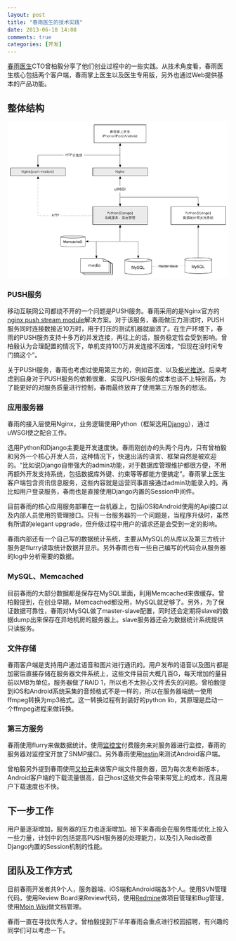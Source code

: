 ```yaml
---
layout: post
title: "春雨医生的技术实践"
date: 2013-06-18 14:08
comments: true
categories: [开发]
---
```

[春雨医生](http://chunyu.me)CTO曾柏毅分享了他们创业过程中的一些实践。从技术角度看，春雨医生核心包括两个客户端，春雨掌上医生以及医生专用版，另外也通过Web提供基本的产品功能。

## 整体结构
![春雨整体结构](/attachments/images/chunyudotme.png)

### PUSH服务
移动互联网公司都绕不开的一个问题是PUSH服务。春雨采用的是Nginx官方的[nginx push stream module](http://wiki.nginx.org/HttpPushStreamModule)解决方案。对于该服务，春雨做压力测试时，PUSH服务同时连接数接近10万时，用于打压的测试机器就崩溃了。在生产环境下，春雨的PUSH服务支持十多万的并发连接，再往上的话，服务稳定性会受到影响。曾柏毅认为合理配置的情况下，单机支持100万并发连接不困难，“但现在没时间专门搞这个”。

关于PUSH服务，春雨也考虑过使用第三方的，例如百度、以及[极光推送](https://www.jpush.cn/)。后来考虑到自身对于PUSH服务的依赖很重、实现PUSH服务的成本也谈不上特别高，为了能更好的对服务质量进行控制，春雨最终放弃了使用第三方服务的想法。

### 应用服务器
春雨的接入层使用Nginx，业务逻辑使用Python（框架选用[Django](https://www.djangoproject.com/)），通过uWSGI使之配合工作。

选用Python和Django主要是开发速度快。春雨刚创办的头两个月内，只有曾柏毅和另外一个核心开发人员，这种情况下，快速出活的语言、框架自然是被欢迎的。“比如说Django自带强大的admin功能，对于数据库管理维护都很方便，不用再额外开发支持系统，包括数据库外键、约束等等都能方便搞定”。春雨掌上医生客户端包含资讯信息服务，这些内容就是运营同事直接通过admin功能录入的。再比如用户登录服务，春雨也是直接使用Django内置的Session中间件。

目前春雨的核心应用服务部署在一台机器上，包括iOS和Android使用的Api接口以及内部人员使用的管理接口。只有一台服务器的一个问题是，当程序升级时，虽然有所谓的elegant upgrade，但升级过程中用户的请求还是会受到一定的影响。

春雨内部还有一个自己写的数据统计系统，主要从MySQL的从库以及第三方统计服务是flurry读取统计数据并显示。另外春雨也有一些自己编写的代码会从服务器的log中分析需要的数据。

### MySQL、Memcached
目前春雨的大部分数据都是保存在MySQL里面，利用Memcached来做缓存。曾柏毅提到，在创业早期，Memcached都没用，MySQL就足够了。另外，为了保证数据可靠性，春雨对MySQL做了master-slave配置，同时还会定期将slave的数据dump出来保存在异地机房的服务器上。slave服务器还会为数据统计系统提供只读服务。

### 文件存储
春雨客户端是支持用户通过语音和图片进行通讯的。用户发布的语音以及图片都是加密后直接存储在服务器文件系统上，这些文件目前大概几百G，每天增加的量目前以MB为单位。服务器做了RAID 1，所以也不太担心文件丢失的问题。曾柏毅提到iOS和Android系统采集的音频格式不是一样的，所以在服务器端统一使用ffmpeg转换为mp3格式。这一转换过程有封装好的python lib，其原理是启动一个ffmpeg进程来做转换。

### 第三方服务
春雨使用flurry来做数据统计。使用[监控宝](http://www.jiankongbao.com/invite/x2vfgy)付费服务来对服务器进行监控，春雨的服务器对监控宝开放了SNMP接口。另外春雨使用[testin](http://www.testin.cn/)来测试Android客户端。

曾柏毅另外提到春雨使用[又拍云](https://www.upyun.com/)来做客户端文件服务器，因为每次发布新版本，Android客户端的下载流量很高，自己host这些文件会带来带宽上的成本，而且用户下载速度也不快。

## 下一步工作
用户量逐渐增加，服务器的压力也逐渐增加。接下来春雨会在服务性能优化上投入一些力量，计划中的包括提高PUSH服务器的处理能力，以及引入Redis改善Django内置的Session机制的性能。

## 团队及工作方式
目前春雨开发者共9个人，服务器端、iOS端和Android端各3个人。使用SVN管理代码，使用Review Board来Review代码，使用[Redmine](http://redmine.org)做项目管理和Bug管理，使用[Moin Wiki](http://moinmo.in/)做文档管理。

春雨一直在寻找优秀人才。曾柏毅提到下半年春雨会重点进行校园招聘，有兴趣的同学们可以考虑一下。
